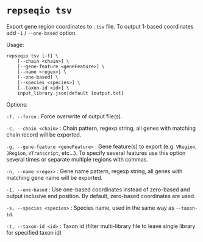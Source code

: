 # `repseqio tsv`

Export gene region coordinates to `.tsv` file. To output 1-based coordinates add `-1` / `--one-based` option.

Usage: 
```
repseqio tsv [-f] \
    [--chain <chain>] \
    [--gene-feature <geneFeature>] \
    [--name <regex>] \
    [--one-based] \
    [--species <species>] \
    [--taxon-id <id>] \
    input_library.json|default [output.txt]
```

Options:

`-f, --force`
: Force overwrite of output file(s).

`-c, --chain <chain>`
: Chain pattern, regexp string, all genes with matching chain record will be exported.

`-g, --gene-feature <geneFeature>`
: Gene feature(s) to export (e.g. `VRegion`, `JRegion`, `VTranscript`, etc...). To specify several features use this option several times or separate multiple regions with commas.

`-n, --name <regex>`
: Gene name pattern, regexp string, all genes with matching gene name will be exported.

`-1, --one-based`
: Use one-based coordinates instead of zero-based and output inclusive end position. By default, zero-based coordinates are used.

`-s, --species <species>`
: Species name, used in the same way as `--taxon-id`.

`-t, --taxon-id <id>`
: Taxon id (filter multi-library file to leave single library for specified taxon id)